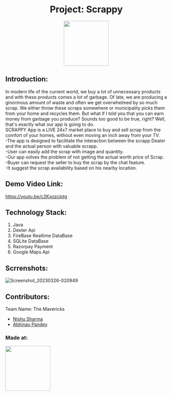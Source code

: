 <h1 align="center">Project: Scrappy</h1>
<p align="center">
</p>
<p align="center">
<a href="https://avishkar.mnnit.ac.in/"> <img src="https://avishkar.mnnit.ac.in/metaimg.png" height=140px> </a>


## Introduction:
In modern life of the current world, we buy a lot of unnecessary products and 
with these products comes a lot of garbage.
Of late, we are producing a ginormous amount of waste and often we get 
overwhelmed by so much scrap. We either throw these scraps somewhere or 
municipality picks them from your home and recycles them.
But what if I told you that you can earn money from garbage you produce? 
Sounds too good to be true, right? Well, that's exactly what our app is going to do.<br />
SCRAPPY App is a LIVE 24x7 market place to buy and sell scrap from the 
comfort of your homes, without even moving an inch away from your TV.<br />
-The app is designed to facilitate the interaction between the scrapp Dealer and the actual person with valuable scrapp.<br />
-User can easily add the scrap with image and quantity.<br/> 
-Our app solves the problem of not getting the actual worth price of Scrap.<br />
-Buyer can request the seller to buy the scrap by the chat feature.<br />
-It suggest the scrap availability based on his nearby location.

## Demo Video Link:
  <a href="https://youtu.be/dQw4w9WgXcQ">https://youtu.be/c2Kxozciptg</a>

## Technology Stack:
  1) Java
  2) Dexter Api 
  3) FireBase Realtime DataBase
  4) SQLite DataBase
  5) Razorpay Payment 
  6) Google Maps Api

## Scrrenshots:
![Screenshot_20230326-020949](https://user-images.githubusercontent.com/93839989/227752087-daab6cc8-6c90-468f-8b29-2ff4ca8f978e.png)

## Contributors:
Team Name: The Mavericks

* [Nishu Sharma](https://github.com/NishuSharma18)
* [Abhinav Pandey](https://github.com/Abhioneb)


### Made at:
<a href="https://avishkar.mnnit.ac.in/"> <img src="https://encrypted-tbn0.gstatic.com/images?q=tbn:ANd9GcT5i18UP3vqYA8iDbMRW57iHTV3ZdsSADJ0K9ECZ9o_WX5uKmQsupVv2l8HxJ9azEz1aZs&usqp=CAU" height=140px> </a>
